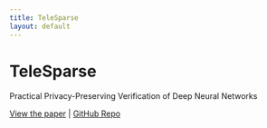 ```yaml
---
title: TeleSparse
layout: default
---
```


# TeleSparse

Practical Privacy-Preserving Verification of Deep
Neural Networks

[View the paper](https://www.arxiv.org/abs/2504.19274) | [GitHub Repo](https://github.com/mammadmaheri7/TeleSparseRepo)
